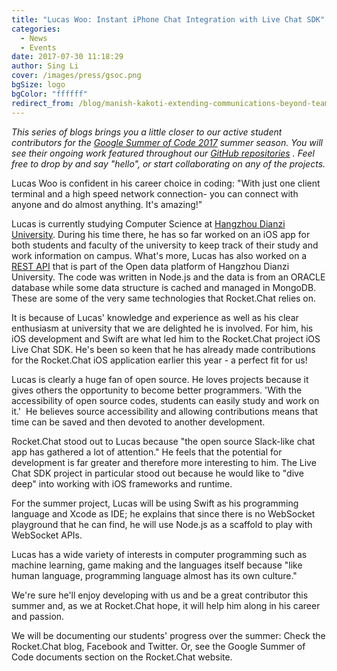 ```yaml
---
title: "Lucas Woo: Instant iPhone Chat Integration with Live Chat SDK"
categories:
  - News
  - Events
date: 2017-07-30 11:18:29
author: Sing Li
cover: /images/press/gsoc.png
bgSize: logo
bgColor: "ffffff"
redirect_from: /blog/manish-kakoti-extending-communications-beyond-teams-with-rocketchat-federation
---
```

_This series of blogs brings you a little closer to our active student contributors for the [Google Summer of Code 2017](https://rocket.chat/docs/contributing/google-summer-of-code) summer season. You will see their ongoing work featured throughout our [GitHub repositories](https://github.com/RocketChat) . Feel free to drop by and say "hello", or start collaborating on any of the projects._

Lucas Woo is confident in his career choice in coding: "With just one client terminal and a high speed network connection- you can connect with anyone and do almost anything. It's amazing!"

Lucas is currently studying Computer Science at [Hangzhou Dianzi University](http://hdu.ciss.org.cn/). During his time there, he has so far worked on an iOS app for both students and faculty of the university to keep track of their study and work information on campus. What's more, Lucas has also worked on a [REST API](https://api.hdu.edu.cn/) that is part of the Open data platform of Hangzhou Dianzi University. The code was written in Node.js and the data is from an ORACLE database  while some data structure is cached and managed in MongoDB. These are some of the very same technologies that Rocket.Chat relies on.

It is because of Lucas' knowledge and experience as well as his clear enthusiasm at university that we are delighted he is involved. For him, his iOS development and Swift are what led him to the Rocket.Chat project iOS Live Chat SDK. He's been so keen that he has already made contributions for the Rocket.Chat iOS application earlier this year - a perfect fit for us!

Lucas is clearly a huge fan of open source. He loves projects because it gives others the opportunity to become better programmers. 'With the accessibility of open source codes, students can easily study and work on it.'  He believes source accessibility and allowing contributions means that time can be saved and then devoted to another development. 

Rocket.Chat stood out to Lucas because "the open source Slack-like chat app has gathered a lot of attention." He feels that the potential for development is far greater and therefore more interesting to him. The Live Chat SDK project in particular stood out because he would like to "dive deep" into working with iOS frameworks and runtime.

For the summer project, Lucas will be using Swift as his programming language and Xcode as IDE; he explains that since there is no WebSocket playground that he can find, he will use Node.js as a scaffold to play with WebSocket APIs.

Lucas has a wide variety of interests in computer programming such as machine learning, game making and the languages itself because "like human language, programming language almost has its own culture." 

We're sure he'll enjoy developing with us and be a great contributor this summer and, as we at Rocket.Chat hope, it will help him along in his career and passion. 

We will be documenting our students' progress over the summer: Check the Rocket.Chat blog, Facebook and Twitter. Or, see the Google Summer of Code documents section on the Rocket.Chat website.
